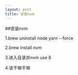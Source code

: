 ```yaml
---
layout: post
title: 安装nvm
---
```


##安装nvm

1.brew uninstall node yarn --force

2.brew install nvm

3.进入目录并nvm use 8

4.该干嘛干嘛
